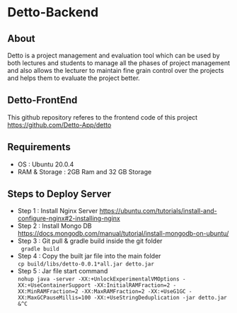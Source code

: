 # Detto-Backend

## About 
Detto is a project management and evaluation tool which can be used by both lectures and students to manage all the phases of project management and also allows the lecturer to maintain fine grain control over the projects and helps them to evaluate the project better.

## Detto-FrontEnd
This github repository referes to the frontend code of this project https://github.com/Detto-App/detto

## Requirements 
- OS : Ubuntu 20.0.4
- RAM & Storage : 2GB Ram and 32 GB Storage

## Steps to Deploy Server

- Step 1 : Install Nginx Server https://ubuntu.com/tutorials/install-and-configure-nginx#2-installing-nginx
- Step 2 : Install Mongo DB https://docs.mongodb.com/manual/tutorial/install-mongodb-on-ubuntu/
- Step 3 : Git pull & gradle build inside the git folder <br> 
           ``` 
           gradle build
           ```
- Step 4 : Copy the built jar file into the main folder <br>
           ```
            cp build/libs/detto-0.0.1*all.jar detto.jar
            ```
- Step 5 : Jar file start command <br>
            ```
            nohup java -server -XX:+UnlockExperimentalVMOptions -XX:+UseContainerSupport -XX:InitialRAMFraction=2 -XX:MinRAMFraction=2 -XX:MaxRAMFraction=2 -XX:+UseG1GC -XX:MaxGCPauseMillis=100 -XX:+UseStringDeduplication -jar detto.jar &^C
            ```
